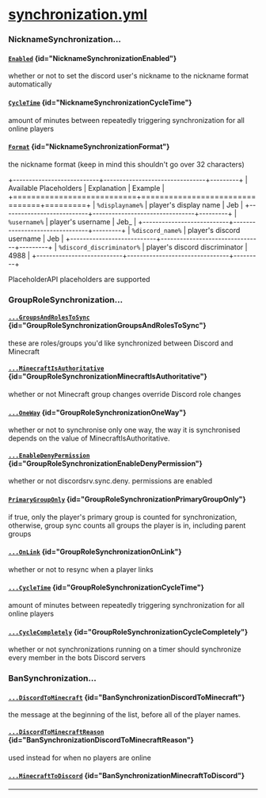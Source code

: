 # [synchronization.yml](https://config.discordsrv.com/synchronization/_)

### NicknameSynchronization...
#### [`Enabled`](https://config.discordsrv.com/synchronization/NicknameSynchronizationEnabled) {id="NicknameSynchronizationEnabled"}
whether or not to set the discord user's nickname to the nickname format automatically

#### [`CycleTime`](https://config.discordsrv.com/synchronization/NicknameSynchronizationCycleTime) {id="NicknameSynchronizationCycleTime"}
amount of minutes between repeatedly triggering synchronization for all online players
#### [`Format`](https://config.discordsrv.com/synchronization/NicknameSynchronizationFormat) {id="NicknameSynchronizationFormat"}
the nickname format (keep in mind this shouldn't go over 32 characters)

+---------------------------+--------------------------------+---------+
| Available Placeholders    | Explanation                    | Example |
+===========================+================================+=========+
| `%displayname%`           | player's display name          | Jeb     |
+---------------------------+--------------------------------+---------+
| `%username%`              | player's username              | Jeb_    |
+---------------------------+--------------------------------+---------+
| `%discord_name%`          | player's discord username      | Jeb     |
+---------------------------+--------------------------------+---------+
| `%discord_discriminator%` | player's discord discriminator | 4988    |
+---------------------------+--------------------------------+---------+

PlaceholderAPI placeholders are supported

### GroupRoleSynchronization...
#### [`...GroupsAndRolesToSync`](https://config.discordsrv.com/synchronization/GroupRoleSynchronizationGroupsAndRolesToSync) {id="GroupRoleSynchronizationGroupsAndRolesToSync"}
these are roles/groups you'd like synchronized between Discord and Minecraft

#### [`...MinecraftIsAuthoritative`](https://config.discordsrv.com/synchronization/GroupRoleSynchronizationMinecraftIsAuthoritative) {id="GroupRoleSynchronizationMinecraftIsAuthoritative"}
whether or not Minecraft group changes override Discord role changes
#### [`...OneWay`](https://config.discordsrv.com/synchronization/GroupRoleSynchronizationOneWay) {id="GroupRoleSynchronizationOneWay"}
whether or not to synchronise only one way, the way it is synchronised depends on the value of MinecraftIsAuthoritative.
#### [`...EnableDenyPermission`](https://config.discordsrv.com/synchronization/GroupRoleSynchronizationEnableDenyPermission) {id="GroupRoleSynchronizationEnableDenyPermission"}
whether or not discordsrv.sync.deny.<role id> permissions are enabled

#### [`PrimaryGroupOnly`](https://config.discordsrv.com/synchronization/GroupRoleSynchronizationPrimaryGroupOnly) {id="GroupRoleSynchronizationPrimaryGroupOnly"}
if true, only the player's primary group is counted for synchronization, otherwise, group sync counts all groups the player is in, including parent groups

#### [`...OnLink`](https://config.discordsrv.com/synchronization/GroupRoleSynchronizationOnLink) {id="GroupRoleSynchronizationOnLink"}
whether or not to resync when a player links

#### [`...CycleTime`](https://config.discordsrv.com/synchronization/GroupRoleSynchronizationCycleTime) {id="GroupRoleSynchronizationCycleTime"}
amount of minutes between repeatedly triggering synchronization for all online players

#### [`...CycleCompletely`](https://config.discordsrv.com/synchronization/GroupRoleSynchronizationCycleCompletely) {id="GroupRoleSynchronizationCycleCompletely"}
whether or not synchronizations running on a timer should synchronize every member in the bots Discord servers

### BanSynchronization...
#### [`...DiscordToMinecraft`](https://config.discordsrv.com/synchronization/BanSynchronizationDiscordToMinecraft) {id="BanSynchronizationDiscordToMinecraft"}
the message at the beginning of the list, before all of the player names.
#### [`...DiscordToMinecraftReason`](https://config.discordsrv.com/synchronization/BanSynchronizationDiscordToMinecraftReason) {id="BanSynchronizationDiscordToMinecraftReason"}
used instead for when no players are online
#### [`...MinecraftToDiscord`](https://config.discordsrv.com/synchronization/BanSynchronizationMinecraftToDiscord) {id="BanSynchronizationMinecraftToDiscord"}

---
